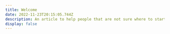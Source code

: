 ```yaml
---
title: Welcome
date: 2022-11-23T20:15:05.744Z
description: An article to help people that are not sure where to start
display: false
---
```

